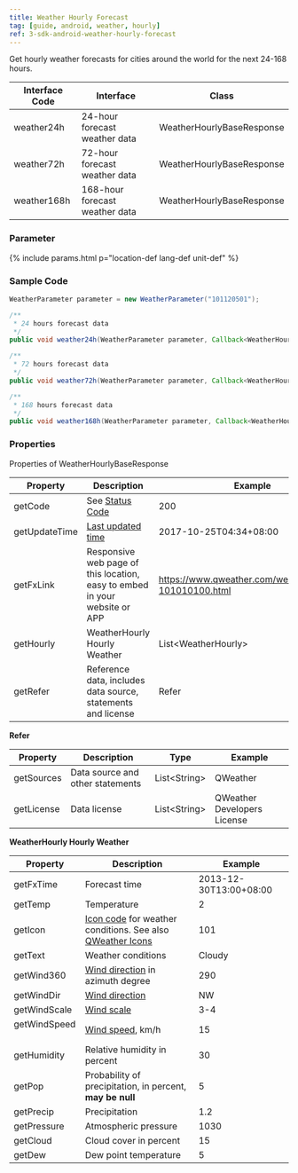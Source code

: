```yaml
---
title: Weather Hourly Forecast
tag: [guide, android, weather, hourly]
ref: 3-sdk-android-weather-hourly-forecast
---
```


Get hourly weather forecasts for cities around the world for the next 24-168 hours.

| Interface Code| Interface  | Class |
| ------------------- | -------------- | ----------------- |
| weather24h| 24-hour forecast weather data  | WeatherHourlyBaseResponse |
| weather72h| 72-hour forecast weather data  | WeatherHourlyBaseResponse |
| weather168h| 168-hour forecast weather data  | WeatherHourlyBaseResponse |

### Parameter

{% include params.html p="location-def lang-def unit-def" %}

### Sample Code

```java
WeatherParameter parameter = new WeatherParameter("101120501");

/**
 * 24 hours forecast data
 */
public void weather24h(WeatherParameter parameter, Callback<WeatherHourlyBaseResponse> callback);

/**
 * 72 hours forecast data
 */
public void weather72h(WeatherParameter parameter, Callback<WeatherHourlyBaseResponse> callback);

/**
 * 168 hours forecast data
 */
public void weather168h(WeatherParameter parameter, Callback<WeatherHourlyBaseResponse> callback);

```

### Properties

Properties of WeatherHourlyBaseResponse

| Property | Description | Example |
| --------- | -------------------------- | ---------------------- |
| getCode | See [Status Code](/en/docs/resource/status-code/) | 200 |
| getUpdateTime | [Last updated time](/en/docs/resource/glossary/#update-time) | 2017-10-25T04:34+08:00 |
| getFxLink | Responsive web page of this location, easy to embed in your website or APP | https://www.qweather.com/weather/beijing-101010100.html |
| getHourly | WeatherHourly  Hourly Weather | List&lt;WeatherHourly&gt; |
| getRefer | Reference data, includes data source, statements and license | Refer |

**Refer**

| Property | Description | Type | Example |
| -------- | ----------- | ---- | ------- |
| getSources | Data source and other statements | List&lt;String&gt; | QWeather |
| getLicense | Data license |  List&lt;String&gt;  | QWeather Developers License |

**WeatherHourly Hourly Weather**

| Property | Description | Example |
| ------------ | ---------------------------------------- | ---------------- |
| getFxTime | Forecast time | 2013-12-30T13:00+08:00 |
| getTemp | Temperature | 2 |
| getIcon | [Icon code](/en/docs/resource/icons/) for weather conditions. See also [QWeather Icons](https://icons.qweather.com/en/) | 101 |
| getText |  Weather conditions | Cloudy |
| getWind360 | [Wind direction](/en/docs/resource/wind-info/#wind-direction) in azimuth degree | 290 |
| getWindDir | [Wind direction](/en/docs/resource/wind-info/#wind-direction) | NW |
| getWindScale | [Wind scale](/en/docs/resource/wind-info/#wind-scale) | 3-4 |
| getWindSpeed ​​| [Wind speed](/en/docs/resource/wind-info/#wind-speed), km/h | 15 |
| getHumidity | Relative humidity in percent | 30 |
| getPop | Probability of precipitation, in percent, **may be null** | 5 |
| getPrecip | Precipitation | 1.2 |
| getPressure | Atmospheric pressure | 1030 |
| getCloud | Cloud cover in percent | 15 |
| getDew | Dew point temperature | 5 |

